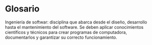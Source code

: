 # Glosario

Ingeniería de softwar: disciplina que abarca desde el diseño, desarrollo hasta el mantenimiento del software. Se deben aplicar conocimientos científicos y técnicos para crear programas de computadora, documentarlos y garantizar su correcto funcionamiento.
